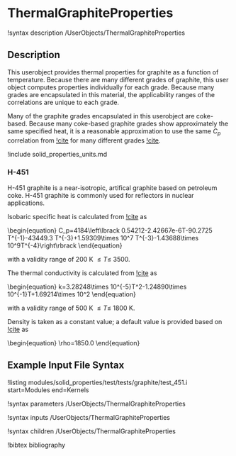 # ThermalGraphiteProperties

!syntax description /UserObjects/ThermalGraphiteProperties

## Description

This userobject provides thermal properties for graphite
as a function of temperature. Because there are many different
grades of graphite, this user object computes properties individually
for each grade. Because many grades are encapsulated in this
material, the applicability ranges of the correlations are unique to
each grade.

Many of the graphite grades encapsulated in this userobject are coke-based.
Because many coke-based graphite grades show approximately the same specified heat,
it is a reasonable approximation to use the same $C_p$ correlation from
[!cite](butland) for many different grades [!cite](baker).

!include solid_properties_units.md

### H-451

H-451 graphite is a near-isotropic, artifical graphite based on
petroleum coke. H-451 graphite is commonly used for reflectors in nuclear
applications.

Isobaric specific heat is calculated from [!cite](butland) as

\begin{equation}
C_p=4184\left\lbrack 0.54212-2.42667e-6T-90.2725 T^{-1}-43449.3 T^{-3}+1.59309\times 10^7 T^{-3}-1.43688\times 10^9T^{-4}\right\rbrack
\end{equation}

with a validity range of 200 K $\le T \le$ 3500.

The thermal conductivity is calculated from [!cite](nea2018) as

\begin{equation}
k=3.28248\times 10^{-5}T^2-1.24890\times 10^{-1}T+1.69214\times 10^2
\end{equation}

with a validity range of 500 K $\le T \le$ 1800 K.

Density is taken as a constant value; a default value is provided based on
[!cite](nea2018) as

\begin{equation}
\rho=1850.0
\end{equation}

## Example Input File Syntax

!listing modules/solid_properties/test/tests/graphite/test_451.i
  start=Modules
  end=Kernels

!syntax parameters /UserObjects/ThermalGraphiteProperties

!syntax inputs /UserObjects/ThermalGraphiteProperties

!syntax children /UserObjects/ThermalGraphiteProperties

!bibtex bibliography
